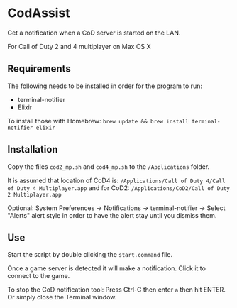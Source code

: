 # CodAssist

Get a notification when a CoD server is started on the LAN.

For Call of Duty 2 and 4 multiplayer on Max OS X

## Requirements

The following needs to be installed in order for the program to run:

- terminal-notifier
- Elixir

To install those with Homebrew: `brew update && brew install terminal-notifier elixir`

## Installation

Copy the files `cod2_mp.sh` and `cod4_mp.sh` to the `/Applications` folder.

It is assumed that location of CoD4 is: `/Applications/Call of Duty 4/Call of Duty 4 Multiplayer.app`
and for CoD2: `/Applications/CoD2/Call of Duty 2 Multiplayer.app`

Optional: System Preferences -> Notifications -> terminal-notifier -> Select "Alerts" alert style in
order to have the alert stay until you dismiss them.

## Use

Start the script by double clicking the `start.command` file.

Once a game server is detected it will make a notification. Click it to connect to the game.

To stop the CoD notification tool: Press Ctrl-C then enter `a` then hit ENTER. Or simply close the Terminal window.
